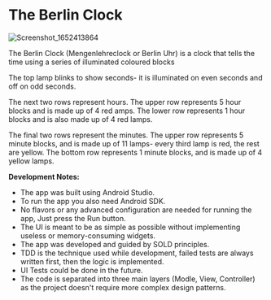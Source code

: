 # The Berlin Clock
![Screenshot_1652413864](https://user-images.githubusercontent.com/105428260/168211655-a29a5df5-7856-4091-94e3-45fd7981ddda.png)

The Berlin Clock (Mengenlehreclock or Berlin Uhr) is a clock that tells the time using a series of illuminated coloured blocks

The top lamp blinks to show seconds- it is illuminated on even seconds and off on odd seconds.

The next two rows represent hours. The upper row represents 5 hour blocks and is made up of 4 red amps. The lower row represents 1 hour blocks and is also made up of 4 red lamps.

The final two rows represent the minutes. The upper row represents 5 minute blocks, and is made up of 11 lamps- every third lamp is red, the rest are yellow. The bottom row represents 1 minute blocks, and is made up of 4 yellow lamps.

**Development Notes:**

- The app was built using Android Studio.
- To run the app you also need Android SDK.
- No flavors or any advanced configuration are needed for running the app, Just press the Run button.
- The UI is meant to be as simple as possible without implementing useless or memory-consuming widgets.
- The app was developed and guided by SOLD principles.
- TDD is the technique used while development, failed tests are always written first, then the logic is implemented.
- UI Tests could be done in the future.
- The code is separated into three main layers (Modle, View, Controller) as the project doesn't require more complex design patterns.
